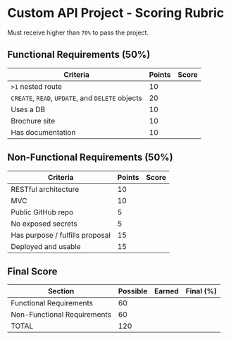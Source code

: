 # Custom API Project - Scoring Rubric

Must receive higher than `70%` to pass the project.

## Functional Requirements (50%)

| Criteria | Points | Score |
| -------- | ------ | ----- |
| `>1` nested route | 10 | |
| `CREATE`, `READ`, `UPDATE`, and `DELETE` objects | 20 | |
| Uses a DB | 10 | |
| Brochure site | 10 | |
| Has documentation | 10 | |

## Non-Functional Requirements (50%)

| Criteria | Points | Score |
| -------- | ------ | ----- |
| RESTful architecture | 10 | |
| MVC | 10 | |
| Public GitHub repo | 5 | |
| No exposed secrets | 5 | |
| Has purpose / fulfills proposal | 15 | |
| Deployed and usable | 15 | |

## Final Score

| Section | Possible | Earned | Final (%) |
| ------- | -------- | ------ | --------- |
| Functional Requirements | 60 | | |
| Non-Functional Requirements | 60 | | |
| TOTAL | 120 | | |
